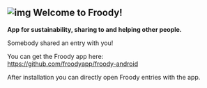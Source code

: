 ## ![img](https://avatars1.githubusercontent.com/u/24797651?v=3&s=50) Welcome to Froody!
**App for sustainability, sharing to and helping other people.**


Somebody shared an entry with you!

You can get the Froody app here:  
<https://github.com/froodyapp/froody-android>

After installation you can directly open Froody entries with the app.
